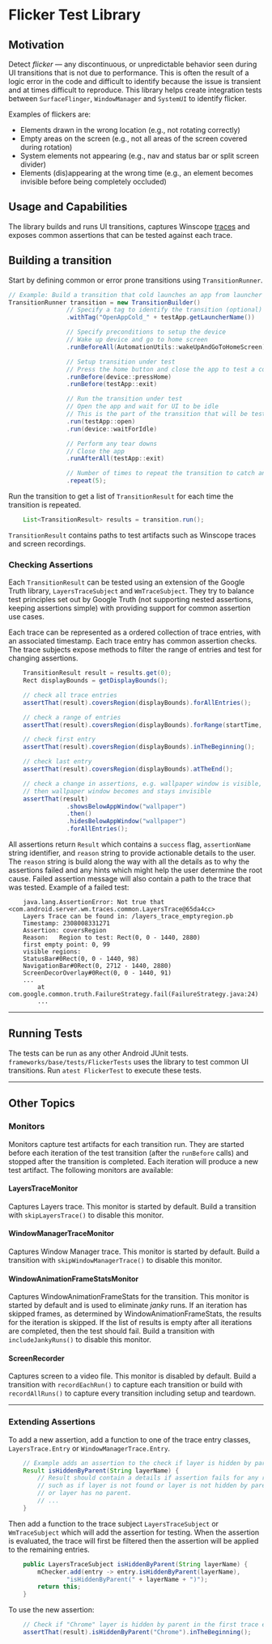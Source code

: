 # Flicker Test Library

## Motivation
Detect *flicker* &mdash; any discontinuous, or unpredictable behavior seen during UI transitions that is not due to performance.
This is often the result of a logic error in the code and difficult to identify because the issue is transient and at times difficult to reproduce.
This library helps create integration tests between `SurfaceFlinger`, `WindowManager` and `SystemUI` to identify flicker.

Examples of flickers are:
* Elements drawn in the wrong location (e.g., not rotating correctly)
* Empty areas on the screen (e.g., not all areas of the screen covered during rotation)
* System elements not appearing (e.g., nav and status bar or split screen divider)
* Elements (dis)appearing at the wrong time (e.g., an element becomes invisible before being completely occluded)

## Usage and Capabilities

The library builds and runs UI transitions, captures Winscope [traces](https://source.android.com/devices/graphics/tracing-win-transitions) and exposes common assertions that can be tested against each trace.

## Building a transition

Start by defining common or error prone transitions using `TransitionRunner`.
```java
// Example: Build a transition that cold launches an app from launcher
TransitionRunner transition = new TransitionBuilder()
                // Specify a tag to identify the transition (optional)
                .withTag("OpenAppCold_" + testApp.getLauncherName())

                // Specify preconditions to setup the device
                // Wake up device and go to home screen
                .runBeforeAll(AutomationUtils::wakeUpAndGoToHomeScreen)

                // Setup transition under test
                // Press the home button and close the app to test a cold start
                .runBefore(device::pressHome)
                .runBefore(testApp::exit)

                // Run the transition under test
                // Open the app and wait for UI to be idle
                // This is the part of the transition that will be tested.
                .run(testApp::open)
                .run(device::waitForIdle)

                // Perform any tear downs
                // Close the app
                .runAfterAll(testApp::exit)

                // Number of times to repeat the transition to catch any flaky issues
                .repeat(5);
```

Run the transition to get a list of `TransitionResult` for each time the transition is repeated.
```java
    List<TransitionResult> results = transition.run();
```
`TransitionResult` contains paths to test artifacts such as Winscope traces and screen recordings.

### Checking Assertions
Each `TransitionResult` can be tested using an extension of the Google Truth library, `LayersTraceSubject` and `WmTraceSubject`.
They try to balance test principles set out by Google Truth (not supporting nested assertions, keeping assertions simple) with providing support for common assertion use cases.

Each trace can be represented as a ordered collection of trace entries, with an associated timestamp.
Each trace entry has common assertion checks.
The trace subjects expose methods to filter the range of entries and test for changing assertions.

```java
    TransitionResult result = results.get(0);
    Rect displayBounds = getDisplayBounds();

    // check all trace entries
    assertThat(result).coversRegion(displayBounds).forAllEntries();

    // check a range of entries
    assertThat(result).coversRegion(displayBounds).forRange(startTime, endTime);

    // check first entry
    assertThat(result).coversRegion(displayBounds).inTheBeginning();

    // check last entry
    assertThat(result).coversRegion(displayBounds).atTheEnd();

    // check a change in assertions, e.g. wallpaper window is visible,
    // then wallpaper window becomes and stays invisible
    assertThat(result)
                .showsBelowAppWindow("wallpaper")
                .then()
                .hidesBelowAppWindow("wallpaper")
                .forAllEntries();
```

All assertions return `Result` which contains a `success` flag, `assertionName` string identifier, and `reason` string to provide actionable details to the user.
The `reason` string is build along the way with all the details as to why the assertions failed and any hints which might help the user determine the root cause.
Failed assertion message will also contain a path to the trace that was tested.
Example of a failed test:

```
    java.lang.AssertionError: Not true that <com.android.server.wm.traces.common.LayersTrace@65da4cc>
    Layers Trace can be found in: /layers_trace_emptyregion.pb
    Timestamp: 2308008331271
    Assertion: coversRegion
    Reason:   Region to test: Rect(0, 0 - 1440, 2880)
    first empty point: 0, 99
    visible regions:
    StatusBar#0Rect(0, 0 - 1440, 98)
    NavigationBar#0Rect(0, 2712 - 1440, 2880)
    ScreenDecorOverlay#0Rect(0, 0 - 1440, 91)
    ...
        at com.google.common.truth.FailureStrategy.fail(FailureStrategy.java:24)
        ...
```

---

## Running Tests

The tests can be run as any other Android JUnit tests. `frameworks/base/tests/FlickerTests` uses the library to test common UI transitions. Run `atest FlickerTest` to execute these tests.

---

## Other Topics
### Monitors
Monitors capture test artifacts for each transition run. They are started before each iteration of the test transition (after the `runBefore` calls) and stopped after the transition is completed. Each iteration will produce a new test artifact. The following monitors are available:

#### LayersTraceMonitor
Captures Layers trace. This monitor is started by default. Build a transition with `skipLayersTrace()` to disable this monitor.
#### WindowManagerTraceMonitor
Captures Window Manager trace. This monitor is started by default. Build a transition with `skipWindowManagerTrace()` to disable this monitor.
#### WindowAnimationFrameStatsMonitor
Captures WindowAnimationFrameStats for the transition. This monitor is started by default and is used to eliminate *janky* runs. If an iteration has skipped frames, as determined by WindowAnimationFrameStats, the results for the iteration is skipped. If the list of results is empty after all iterations are completed, then the test should fail. Build a transition with `includeJankyRuns()` to disable this monitor.
#### ScreenRecorder
Captures screen to a video file. This monitor is disabled by default. Build a transition with `recordEachRun()` to capture each transition or build with `recordAllRuns()` to capture every transition including setup and teardown.

---

### Extending Assertions

To add a new assertion, add a function to one of the trace entry classes, `LayersTrace.Entry` or `WindowManagerTrace.Entry`.

```java
    // Example adds an assertion to the check if layer is hidden by parent.
    Result isHiddenByParent(String layerName) {
        // Result should contain a details if assertion fails for any reason
        // such as if layer is not found or layer is not hidden by parent
        // or layer has no parent.
        // ...
    }
```
Then add a function to the trace subject `LayersTraceSubject` or `WmTraceSubject` which will add the assertion for testing. When the assertion is evaluated, the trace will first be filtered then the assertion will be applied to the remaining entries.

```java
    public LayersTraceSubject isHiddenByParent(String layerName) {
        mChecker.add(entry -> entry.isHiddenByParent(layerName),
                "isHiddenByParent(" + layerName + ")");
        return this;
    }
```

To use the new assertion:
```java
    // Check if "Chrome" layer is hidden by parent in the first trace entry.
    assertThat(result).isHiddenByParent("Chrome").inTheBeginning();
```